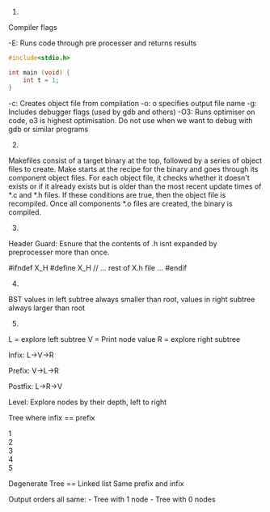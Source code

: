 1.
Compiler flags

-E: Runs code through pre processer and returns results

```c
#include<stdio.h>

int main (void) {
    int t = 1;
}
```
-c: Creates object file from compilation
-o: o specifies output file name
-g: Includes debugger flags (used by gdb and others)
-O3: Runs optimiser on code, o3 is highest optimisation. Do not use when we want to debug with gdb or similar programs

2.
Makefiles consist of a target binary at the top, followed by a series of object files to create. Make starts at the recipe for the binary and goes through its component object files. For each object file, it checks whether it doesn't exists or if it already exists but is older than the most recent update times of *.c and *.h files. If these conditions are true, then the object file is recompiled. Once all components *.o files are created, the binary is compiled.

3.
Header Guard:
Esnure that the contents of .h isnt expanded by preprocesser more than once.

#ifndef X_H
#define X_H
// ... rest of X.h file ...
#endif

4.

BST values in left subtree always smaller than root,
values in right subtree always larger than root

5.

L = explore left subtree
V = Print node value
R = explore right subtree

Infix: L->V->R

Prefix: V->L->R

Postfix: L->R->V

Level: Explore nodes by their depth, left to right

Tree where infix == prefix 

1
 \
  2
   \
    3
     \
      4
       \
        5

Degenerate Tree == Linked list
Same prefix and infix

Output orders all same:
    - Tree with 1 node
    - Tree with 0 nodes

